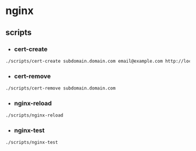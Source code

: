 # nginx

## scripts

- ### cert-create

```sh
./scripts/cert-create subdomain.domain.com email@example.com http://localhost:8000
```

- ### cert-remove

```sh
./scripts/cert-remove subdomain.domain.com
```

- ### nginx-reload

```sh
./scripts/nginx-reload
```

- ### nginx-test

```sh
./scripts/nginx-test
```
